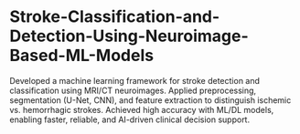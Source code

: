 # Stroke-Classification-and-Detection-Using-Neuroimage-Based-ML-Models
Developed a machine learning framework for stroke detection and classification using MRI/CT neuroimages. Applied preprocessing, segmentation (U-Net, CNN), and feature extraction to distinguish ischemic vs. hemorrhagic strokes. Achieved high accuracy with ML/DL models, enabling faster, reliable, and AI-driven clinical decision support.
